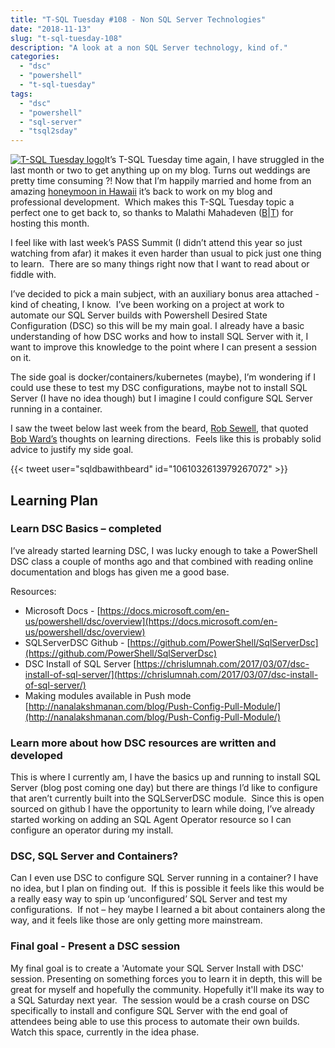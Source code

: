 ```yaml
---
title: "T-SQL Tuesday #108 - Non SQL Server Technologies"
date: "2018-11-13"
slug: "t-sql-tuesday-108"
description: "A look at a non SQL Server technology, kind of."
categories:
  - "dsc"
  - "powershell"
  - "t-sql-tuesday"
tags:
  - "dsc"
  - "powershell"
  - "sql-server"
  - "tsql2sday"
---
```


[![T-SQL Tuesday logo](tsqltues.png)](https://curiousaboutdata.com/2018/10/29/t-sql-tuesday-108-invitation-non-sql-server-technologies/)It’s T-SQL Tuesday time again, I have struggled in the last month or two to get anything up on my blog. Turns out weddings are pretty time consuming ?! Now that I’m happily married and home from an amazing [honeymoon in Hawaii](https://www.instagram.com/jpomfret/) it’s back to work on my blog and professional development.  Which makes this T-SQL Tuesday topic a perfect one to get back to, so thanks to Malathi Mahadeven ([B](https://curiousaboutdata.com)|[T](https://twitter.com/sqlmal)) for hosting this month.

I feel like with last week’s PASS Summit (I didn’t attend this year so just watching from afar) it makes it even harder than usual to pick just one thing to learn.  There are so many things right now that I want to read about or fiddle with.

I’ve decided to pick a main subject, with an auxiliary bonus area attached - kind of cheating, I know.  I’ve been working on a project at work to automate our SQL Server builds with Powershell Desired State Configuration (DSC) so this will be my main goal. I already have a basic understanding of how DSC works and how to install SQL Server with it, I want to improve this knowledge to the point where I can present a session on it.

The side goal is docker/containers/kubernetes (maybe), I’m wondering if I could use these to test my DSC configurations, maybe not to install SQL Server (I have no idea though) but I imagine I could configure SQL Server running in a container.

I saw the tweet below last week from the beard, [Rob Sewell](https://twitter.com/sqldbawithbeard), that quoted [Bob Ward’s](https://twitter.com/bobwardms) thoughts on learning directions.  Feels like this is probably solid advice to justify my side goal.

{{< tweet user="sqldbawithbeard" id="1061032613979267072" >}}

## Learning Plan

### Learn DSC Basics – completed

I’ve already started learning DSC, I was lucky enough to take a PowerShell DSC class a couple of months ago and that combined with reading online documentation and blogs has given me a good base.

Resources:

- Microsoft Docs - [https://docs.microsoft.com/en-us/powershell/dsc/overview](https://docs.microsoft.com/en-us/powershell/dsc/overview)
- SQLServerDSC Github - [https://github.com/PowerShell/SqlServerDsc](https://github.com/PowerShell/SqlServerDsc)
- DSC Install of SQL Server [https://chrislumnah.com/2017/03/07/dsc-install-of-sql-server/](https://chrislumnah.com/2017/03/07/dsc-install-of-sql-server/)
- Making modules available in Push mode [http://nanalakshmanan.com/blog/Push-Config-Pull-Module/](http://nanalakshmanan.com/blog/Push-Config-Pull-Module/)

### Learn more about how DSC resources are written and developed

This is where I currently am, I have the basics up and running to install SQL Server (blog post coming one day) but there are things I’d like to configure that aren’t currently built into the SQLServerDSC module.  Since this is open sourced on github I have the opportunity to learn while doing, I’ve already started working on adding an SQL Agent Operator resource so I can configure an operator during my install.

### DSC, SQL Server and Containers?

Can I even use DSC to configure SQL Server running in a container? I have no idea, but I plan on finding out.  If this is possible it feels like this would be a really easy way to spin up ‘unconfigured’ SQL Server and test my configurations.  If not – hey maybe I learned a bit about containers along the way, and it feels like those are only getting more mainstream.

### Final goal - Present a DSC session

My final goal is to create a 'Automate your SQL Server Install with DSC' session. Presenting on something forces you to learn it in depth, this will be great for myself and hopefully the community. Hopefully it'll make its way to a SQL Saturday next year.  The session would be a crash course on DSC specifically to install and configure SQL Server with the end goal of attendees being able to use this process to automate their own builds. Watch this space, currently in the idea phase.
